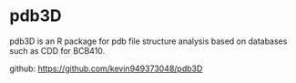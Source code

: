 # pdb3D 
pdb3D is an R package for pdb file structure analysis based on databases such as CDD for BCB410.

github: https://github.com/kevin949373048/pdb3D


